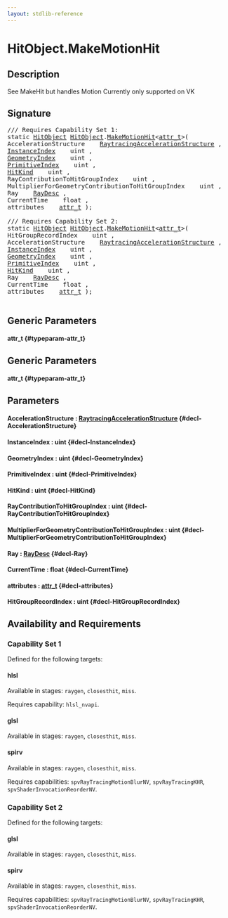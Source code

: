 ```yaml
---
layout: stdlib-reference
---
```


# HitObject\.MakeMotionHit

## Description

See MakeHit but handles Motion
Currently only supported on VK




## Signature 

<pre>
/// Requires Capability Set 1:
<span class='code_keyword'>static</span> <a href="/stdlib-reference/types/HitObject/index" class="code_type">HitObject</a> <a href="/stdlib-reference/types/HitObject/index" class="code_type">HitObject</a>.<a href="/stdlib-reference/types/HitObject/MakeMotionHit">MakeMotionHit</a>&lt;<a href="/stdlib-reference/types/HitObject/MakeMotionHit#typeparam-attr_t" class="code_type">attr_t</a>&gt;(
AccelerationStructure    <a href="/stdlib-reference/types/RaytracingAccelerationStructure/index" class="code_type">RaytracingAccelerationStructure</a> ,
<a href="/stdlib-reference/global-decls/InstanceIndex">InstanceIndex</a>    uint ,
<a href="/stdlib-reference/global-decls/GeometryIndex">GeometryIndex</a>    uint ,
<a href="/stdlib-reference/global-decls/PrimitiveIndex">PrimitiveIndex</a>    uint ,
<a href="/stdlib-reference/global-decls/HitKind">HitKind</a>    uint ,
RayContributionToHitGroupIndex    uint ,
MultiplierForGeometryContributionToHitGroupIndex    uint ,
Ray    <a href="/stdlib-reference/types/RayDesc/index" class="code_type">RayDesc</a> ,
CurrentTime    float ,
attributes    <a href="/stdlib-reference/types/HitObject/MakeMotionHit#typeparam-attr_t" class="code_type">attr_t</a> );

/// Requires Capability Set 2:
<span class='code_keyword'>static</span> <a href="/stdlib-reference/types/HitObject/index" class="code_type">HitObject</a> <a href="/stdlib-reference/types/HitObject/index" class="code_type">HitObject</a>.<a href="/stdlib-reference/types/HitObject/MakeMotionHit">MakeMotionHit</a>&lt;<a href="/stdlib-reference/types/HitObject/MakeMotionHit#typeparam-attr_t" class="code_type">attr_t</a>&gt;(
HitGroupRecordIndex    uint ,
AccelerationStructure    <a href="/stdlib-reference/types/RaytracingAccelerationStructure/index" class="code_type">RaytracingAccelerationStructure</a> ,
<a href="/stdlib-reference/global-decls/InstanceIndex">InstanceIndex</a>    uint ,
<a href="/stdlib-reference/global-decls/GeometryIndex">GeometryIndex</a>    uint ,
<a href="/stdlib-reference/global-decls/PrimitiveIndex">PrimitiveIndex</a>    uint ,
<a href="/stdlib-reference/global-decls/HitKind">HitKind</a>    uint ,
Ray    <a href="/stdlib-reference/types/RayDesc/index" class="code_type">RayDesc</a> ,
CurrentTime    float ,
attributes    <a href="/stdlib-reference/types/HitObject/MakeMotionHit#typeparam-attr_t" class="code_type">attr_t</a> );

</pre>

## Generic Parameters

#### attr\_t {#typeparam-attr_t}

## Generic Parameters

#### attr\_t {#typeparam-attr_t}

## Parameters

#### AccelerationStructure  : [RaytracingAccelerationStructure](/stdlib-reference/types/RaytracingAccelerationStructure/index) {#decl-AccelerationStructure}
#### InstanceIndex  : uint {#decl-InstanceIndex}
#### GeometryIndex  : uint {#decl-GeometryIndex}
#### PrimitiveIndex  : uint {#decl-PrimitiveIndex}
#### HitKind  : uint {#decl-HitKind}
#### RayContributionToHitGroupIndex  : uint {#decl-RayContributionToHitGroupIndex}
#### MultiplierForGeometryContributionToHitGroupIndex  : uint {#decl-MultiplierForGeometryContributionToHitGroupIndex}
#### Ray  : [RayDesc](/stdlib-reference/types/RayDesc/index) {#decl-Ray}
#### CurrentTime  : float {#decl-CurrentTime}
#### attributes  : [attr\_t](/stdlib-reference/types/HitObject/MakeMotionHit#typeparam-attr_t) {#decl-attributes}
#### HitGroupRecordIndex  : uint {#decl-HitGroupRecordIndex}

## Availability and Requirements

### Capability Set 1

Defined for the following targets:

#### hlsl
Available in stages: `raygen`, `closesthit`, `miss`.

Requires capability: `hlsl_nvapi`.
#### glsl
Available in stages: `raygen`, `closesthit`, `miss`.

#### spirv
Available in stages: `raygen`, `closesthit`, `miss`.

Requires capabilities: `spvRayTracingMotionBlurNV`, `spvRayTracingKHR`, `spvShaderInvocationReorderNV`.

### Capability Set 2

Defined for the following targets:

#### glsl
Available in stages: `raygen`, `closesthit`, `miss`.

#### spirv
Available in stages: `raygen`, `closesthit`, `miss`.

Requires capabilities: `spvRayTracingMotionBlurNV`, `spvRayTracingKHR`, `spvShaderInvocationReorderNV`.


